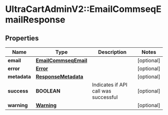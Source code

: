 # UltraCartAdminV2::EmailCommseqEmailResponse

## Properties
Name | Type | Description | Notes
------------ | ------------- | ------------- | -------------
**email** | [**EmailCommseqEmail**](EmailCommseqEmail.md) |  | [optional] 
**error** | [**Error**](Error.md) |  | [optional] 
**metadata** | [**ResponseMetadata**](ResponseMetadata.md) |  | [optional] 
**success** | **BOOLEAN** | Indicates if API call was successful | [optional] 
**warning** | [**Warning**](Warning.md) |  | [optional] 


